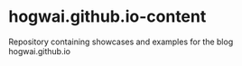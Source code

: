 # hogwai.github.io-content
Repository containing showcases and examples for the blog hogwai.github.io

